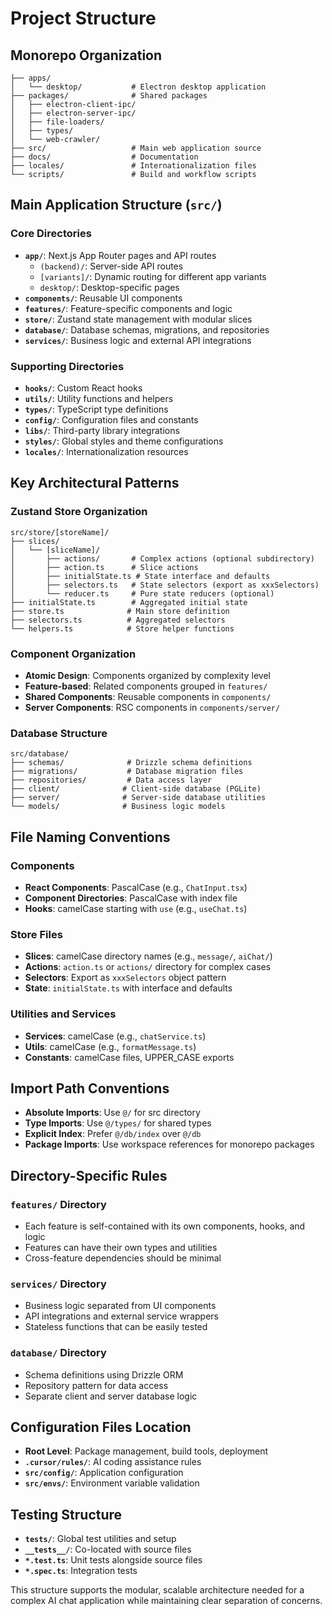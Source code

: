 # Project Structure

## Monorepo Organization
```
├── apps/
│   └── desktop/           # Electron desktop application
├── packages/              # Shared packages
│   ├── electron-client-ipc/
│   ├── electron-server-ipc/
│   ├── file-loaders/
│   ├── types/
│   └── web-crawler/
├── src/                   # Main web application source
├── docs/                  # Documentation
├── locales/               # Internationalization files
└── scripts/               # Build and workflow scripts
```

## Main Application Structure (`src/`)

### Core Directories
- **`app/`**: Next.js App Router pages and API routes
  - `(backend)/`: Server-side API routes
  - `[variants]/`: Dynamic routing for different app variants
  - `desktop/`: Desktop-specific pages
- **`components/`**: Reusable UI components
- **`features/`**: Feature-specific components and logic
- **`store/`**: Zustand state management with modular slices
- **`database/`**: Database schemas, migrations, and repositories
- **`services/`**: Business logic and external API integrations

### Supporting Directories
- **`hooks/`**: Custom React hooks
- **`utils/`**: Utility functions and helpers
- **`types/`**: TypeScript type definitions
- **`config/`**: Configuration files and constants
- **`libs/`**: Third-party library integrations
- **`styles/`**: Global styles and theme configurations
- **`locales/`**: Internationalization resources

## Key Architectural Patterns

### Zustand Store Organization
```
src/store/[storeName]/
├── slices/
│   └── [sliceName]/
│       ├── actions/       # Complex actions (optional subdirectory)
│       ├── action.ts      # Slice actions
│       ├── initialState.ts # State interface and defaults
│       ├── selectors.ts   # State selectors (export as xxxSelectors)
│       └── reducer.ts     # Pure state reducers (optional)
├── initialState.ts        # Aggregated initial state
├── store.ts              # Main store definition
├── selectors.ts          # Aggregated selectors
└── helpers.ts            # Store helper functions
```

### Component Organization
- **Atomic Design**: Components organized by complexity level
- **Feature-based**: Related components grouped in `features/`
- **Shared Components**: Reusable components in `components/`
- **Server Components**: RSC components in `components/server/`

### Database Structure
```
src/database/
├── schemas/              # Drizzle schema definitions
├── migrations/           # Database migration files
├── repositories/         # Data access layer
├── client/              # Client-side database (PGLite)
├── server/              # Server-side database utilities
└── models/              # Business logic models
```

## File Naming Conventions

### Components
- **React Components**: PascalCase (e.g., `ChatInput.tsx`)
- **Component Directories**: PascalCase with index file
- **Hooks**: camelCase starting with `use` (e.g., `useChat.ts`)

### Store Files
- **Slices**: camelCase directory names (e.g., `message/`, `aiChat/`)
- **Actions**: `action.ts` or `actions/` directory for complex cases
- **Selectors**: Export as `xxxSelectors` object pattern
- **State**: `initialState.ts` with interface and defaults

### Utilities and Services
- **Services**: camelCase (e.g., `chatService.ts`)
- **Utils**: camelCase (e.g., `formatMessage.ts`)
- **Constants**: camelCase files, UPPER_CASE exports

## Import Path Conventions
- **Absolute Imports**: Use `@/` for src directory
- **Type Imports**: Use `@/types/` for shared types
- **Explicit Index**: Prefer `@/db/index` over `@/db`
- **Package Imports**: Use workspace references for monorepo packages

## Directory-Specific Rules

### `features/` Directory
- Each feature is self-contained with its own components, hooks, and logic
- Features can have their own types and utilities
- Cross-feature dependencies should be minimal

### `services/` Directory
- Business logic separated from UI components
- API integrations and external service wrappers
- Stateless functions that can be easily tested

### `database/` Directory
- Schema definitions using Drizzle ORM
- Repository pattern for data access
- Separate client and server database logic

## Configuration Files Location
- **Root Level**: Package management, build tools, deployment
- **`.cursor/rules/`**: AI coding assistance rules
- **`src/config/`**: Application configuration
- **`src/envs/`**: Environment variable validation

## Testing Structure
- **`tests/`**: Global test utilities and setup
- **`__tests__/`**: Co-located with source files
- **`*.test.ts`**: Unit tests alongside source files
- **`*.spec.ts`**: Integration tests

This structure supports the modular, scalable architecture needed for a complex AI chat application while maintaining clear separation of concerns.